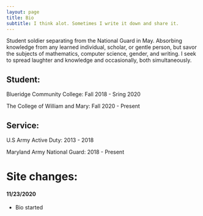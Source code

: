 ```yaml
---
layout: page
title: Bio
subtitle: I think alot. Sometimes I write it down and share it.
---
```


Student soldier separating from the National Guard in May. Absorbing knowledge from any learned individual, scholar, or gentle person, but savor the subjects of mathematics, computer science, gender, and writing. I seek to spread laughter and knowledge and occasionally, both simultaneously.

## Student:

Blueridge Community College: Fall 2018 - Sring 2020

The College of William and Mary: Fall 2020 - Present

## Service:

U.S Army Active Duty: 2013 - 2018

Maryland Army National Guard: 2018 - Present


# Site changes:

#### 11/23/2020
* Bio started